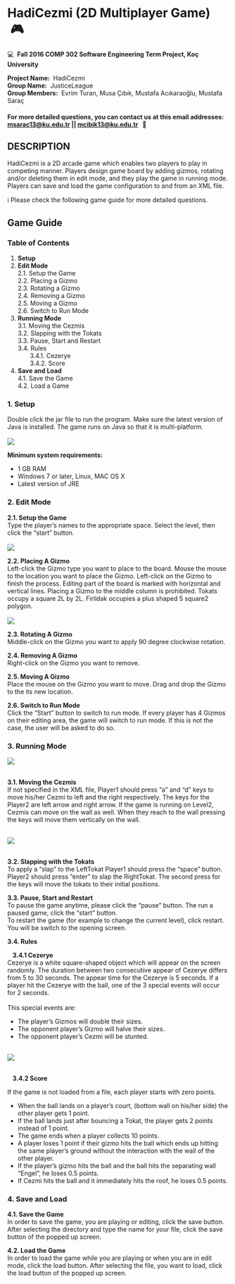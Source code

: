 # HadiCezmi (2D Multiplayer Game) &nbsp;:video_game:

:computer: &nbsp;**Fall 2016 COMP 302 Software Engineering Term Project, Koç University**

**Project Name:**&nbsp;&nbsp;HadiCezmi<br>
**Group Name:**&nbsp;&nbsp;JusticeLeague<br>
**Group Members:**&nbsp;&nbsp;Evrim Turan, Musa Çıbık, Mustafa Acıkaraoğlu, Mustafa Saraç<br>

#### For more detailed questions, you can contact us at this email addresses: msarac13@ku.edu.tr || mcibik13@ku.edu.tr &nbsp;&nbsp;:email:
 
## DESCRIPTION
HadiCezmi is a 2D arcade game which enables two players to play in competing manner. Players design game board by adding gizmos, rotating and/or deleting them in edit mode, and they play the game in running mode. Players can save and load the game configuration to and from an XML file. 

:information_source: Please check the following game guide for more detailed questions.

## Game Guide

### Table of Contents
1. **Setup**
2. **Edit Mode**<br>
2.1. Setup the Game  
2.2. Placing a Gizmo  
2.3. Rotating a Gizmo  
2.4. Removing a Gizmo  
2.5. Moving a Gizmo  
2.6. Switch to Run Mode  
3. **Running Mode**  
3.1. Moving the Cezmis  
3.2. Slapping with the Tokats  
3.3. Pause, Start and Restart  
3.4. Rules  
&nbsp;&nbsp;&nbsp;&nbsp;&nbsp;&nbsp; 3.4.1. Cezerye  
&nbsp;&nbsp;&nbsp;&nbsp;&nbsp;&nbsp; 3.4.2. Score 
4. **Save and Load**  
4.1. Save the Game  
4.2. Load a Game


### 1. Setup
Double click the jar file to run the program. Make sure the latest version of Java is installed. The game runs on Java so that it is multi-platform.<br> <br>
<kbd>
  <img src="screenshots/game1.png">
</kbd>

**Minimum system requirements:**
- 1 GB RAM
- Windows 7 or later, Linux, MAC OS X
- Latest version of JRE

### 2. Edit Mode 

**2.1. Setup the Game** <br>
Type the player’s names to the appropriate space. Select the level, then click the “start” button. <br> <br>
<kbd>
  <img src="screenshots/game2.png">
</kbd>

**2.2. Placing A Gizmo** <br>
Left-click the Gizmo type you want to place to the board. Mouse the mouse to the location you want to place the Gizmo. Left-click on the Gizmo to finish the process. Editing part of the board is marked with horizontal and vertical lines. Placing a Gizmo to the middle column is prohibited. Tokats occupy a square 2L by 2L. Firildak occupies a plus shaped 5 square2 polygon. <br> <br>
<kbd>
  <img src="screenshots/game3.png">
</kbd>

**2.3. Rotating A Gizmo** <br>
Middle-click on the Gizmo you want to apply 90 degree clockwise rotation.

**2.4. Removing A Gizmo** <br>
Right-click on the Gizmo you want to remove.

**2.5. Moving A Gizmo** <br>
Place the mouse on the Gizmo you want to move. Drag and drop the Gizmo to the its new location.

**2.6. Switch to Run Mode** <br>
Click the “Start” button to switch to run mode. If every player has 4 Gizmos on their editing area, the game will switch to run mode. If this is not the case, the user will be asked to do so.

### 3. Running Mode 

<kbd>
  <img src="screenshots/game4.png">
</kbd>
<br><br>

**3.1. Moving the Cezmis** <br>
If not specified in the XML file, Player1 should press “a” and “d” keys to move his/her Cezmi to left and the right respectively. The keys for the Player2 are left arrow and right arrow. If the game is running on Level2, Cezmis can move on the wall as well. When they reach to the wall pressing the keys will move them vertically on the wall. <br> <br>

<kbd>
  <img src="screenshots/game5.png">
</kbd>
 <br><br>
 
**3.2. Slapping with the Tokats** <br>
To apply a “slap” to the LeftTokat Player1 should press the “space” button. Player2 should press “enter” to slap the RightTokat. The second press for the keys will move the tokats to their initial positions.

**3.3. Pause, Start and Restart** <br>
To pause the game anytime, please click the “pause” button. The run a paused game, click the “start” button.<br>
To restart the game (for example to change the current level), click restart. You will be switch to the opening screen.

**3.4. Rules**

&nbsp;&nbsp;&nbsp;**3.4.1 Cezerye** <br>
Cezerye is a white square-shaped object which will appear on the screen randomly. The duration between two consecutive appear of Cezerye differs from 5 to 30 seconds. The appear time for the Cezerye is 5 seconds. If a player hit the Cezerye with the ball, one of the 3 special events will occur for 2 seconds. <br><br>
This special events are:
- The player’s Gizmos will double their sizes.
- The opponent player’s Gizmo will halve their sizes.
- The opponent player’s Cezmi will be stunted.
<br>
<kbd>
  <img src="screenshots/game6.png">
</kbd>
<br> <br> 

&nbsp;&nbsp;&nbsp;**3.4.2 Score** <br>

If the game is not loaded from a file, each player starts with zero points.
- When the ball lands on a player’s court, (bottom wall on his/her side) the other player gets 1 point.
- If the ball lands just after bouncing a Tokat, the player gets 2 points instead of 1 point.
- The game ends when a player collects 10 points.
- A player loses 1 point if their gizmo hits the ball which ends up hitting the same player’s ground without the interaction with the wall of the other player.
- If the player’s gizmo hits the ball and the ball hits the separating wall “Engel”, he loses 0.5 points.
- If Cezmi hits the ball and it immediately hits the roof, he loses 0.5 points.

### 4. Save and Load

**4.1. Save the Game** <br>
In order to save the game, you are playing or editing, click the save button. After selecting the directory and type the name for your file, click the save button of the popped up screen.

**4.2. Load the Game** <br>
In order to load the game while you are playing or when you are in edit mode, click the load button. After selecting the file, you want to load, click the load button of the popped up screen.
